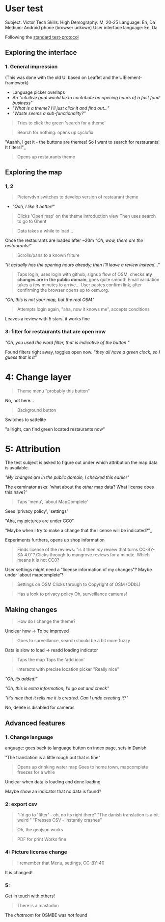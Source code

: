# User test


Subject: Victor
Tech Skills: High
Demography: M, 20-25
Language: En, Da
Medium: Android phone (browser unkown)
User interface language: En, Da

Following the [standard test-protocol](Test_protocol.md)

## Exploring the interface

### 1. General impression

(This was done with the old UI based on Leaflet and the UIElement-framework)

- Language picker overlaps
- _An "intuitive goal would be to contribute an opening hours of a fast food business"_
- _"What is a theme? I'll just click it and find out..."_
- _"Waste seems a sub-functionality?"_

> Tries to click the green 'search for a theme'

> Search for nothing: opens up cyclofix

"Aaahh, I get it - the buttons are themes!
So I want to search for restaurants! It filters!"_

> Opens up restaurants theme

## Exploring the map

### 1, 2

> Pietervdvn switches to develop version of restaurant theme
 
- _"Ooh, I like it better!"_

> Clicks 'Open map' on the theme introduction view
> Then uses search to go to Ghent

> Data takes a while to load... 

Once the restaurants are loaded after ~20m _"Oh, wow, there are the restaurants!"_

> Scrolls/pans to a known friture

_"It actually has the opening hours already; then I'll leave a review instead..."_

> Taps login, uses login with github, signup flow of OSM, checks **my changes are in the public domain**, goes quite smooth
> Email validation takes a few minutes to arrive...
> User pastes confirm link, after confirming the browser opens up to osm.org.

_"Oh, this is not your map, but the real OSM"_

> Attempts login again, "aha, now it knows me", accepts conditions

Leaves a review with 5 stars, it works fine

### 3: filter for restaurants that are open now

_"Oh, you used the word filter, that is indicative of the button "_

Found filters right away, toggles open now. _"they all have a green clock, so I guess that is it"_

# 4: Change layer 

> Theme menu "probably this button"

No, not here...

> Background button

Switches to sattelite

"allright, can find green located restaurants now"

# 5: Attribution

The test subject is asked to figure out under which attribution the map data is available. 

_"My changes are in the public domain, I checked this earlier"_

The examinator asks: 'what about the _other_ map data? What license does this have?'

> Taps 'menu', 'about MapComplete'

Sees 'privacy policy', 'settings'

"Aha, my pictures are under CC0"

"Maybe when I try to make a change that the license will be indicated?"_

Experiments furthers, opens up shop information

> Finds license of the reviews: "is it then *my* review that turns CC-BY-SA 4.0"? Clicks through to mangrove.reviews for a minute. Which means it is not CC0?


User settings might need a "license information of my changes"?
Maybe under 'about mapcomplete'? 

> Settings on OSM
> Clicks through to Copyright of OSM (ODbL)

> Has a look to privacy policy
> Oh, surveillance cameras!
 

## Making changes

> How do I change the theme?

Unclear how -> To be improved

> Goes to surveillance, search should be a bit more fuzzy

Data is slow to load -> readd loading indicator

> Taps the map
> Taps the 'add icon'

> Interacts with precise location picker
> "Really nice"

_"Oh, its added!"_

_"Oh, this is extra information, I'll go out and check"_

_"It's nice that it tells me it is created. Can I undo creating it?"_

No, delete is disabled for cameras

## Advanced features

### 1. Change language

anguage: goes back to language button on index page, sets in Danish

"The translation is a little rough but that is fine"

> Opens up drinking water map
> Goes to home town, mapcomplete freezes for a while

Unclear when data is loading and done loading.

Maybe show an indicator that no data is found?

### 2: export csv

> "I'd go to 'filter' - oh, no its right there"
"The danish  translation is a bit weird "
"Presses CSV - instantly crashes"
> 
> Oh, the geojson works

> PDF for print
> Works fine

### 4: Picture license change

> I remember that
> Menu, settings, CC-BY-40

It is changed!

### 5:

Get in touch with others!

> There is a mastodon

The _chatroom_ for OSMBE was _not_ found


